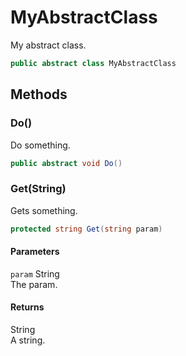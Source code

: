 # MyAbstractClass

My abstract class.

```csharp
public abstract class MyAbstractClass
```

## Methods

### Do()

Do something.

```csharp
public abstract void Do()
```

### Get(String)

Gets something.

```csharp
protected string Get(string param)
```

#### Parameters

`param` String<br>The param.

#### Returns

String<br>A string.
